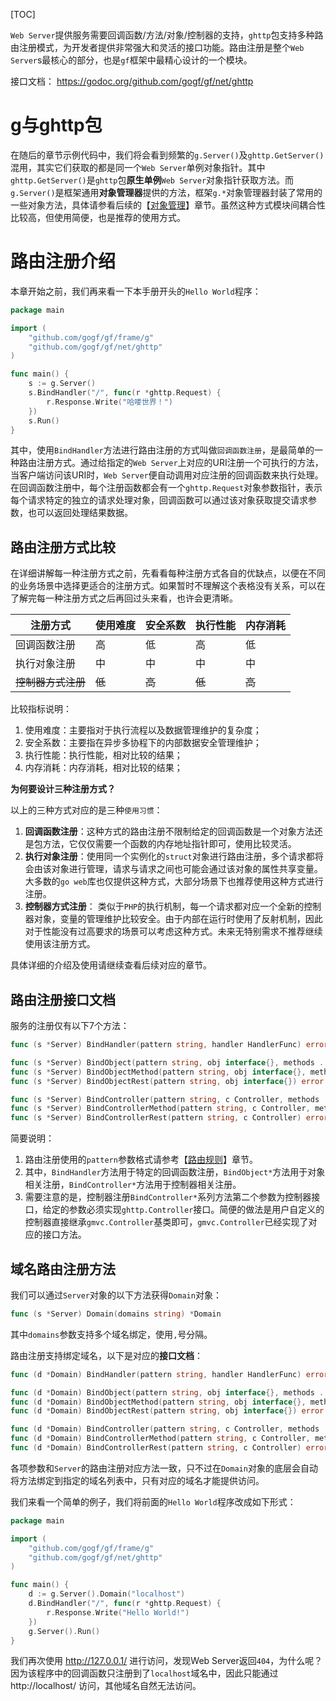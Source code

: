 
[TOC]

`Web Server`提供服务需要回调函数/方法/对象/控制器的支持，`ghttp`包支持多种路由注册模式，为开发者提供非常强大和灵活的接口功能。路由注册是整个`Web Server`s最核心的部分，也是`gf`框架中最精心设计的一个模块。

接口文档：
https://godoc.org/github.com/gogf/gf/net/ghttp

# g与ghttp包

在随后的章节示例代码中，我们将会看到频繁的`g.Server()`及`ghttp.GetServer()`混用，其实它们获取的都是同一个`Web Server`单例对象指针。其中`ghttp.GetServer()`是`ghttp`包**原生单例**`Web Server`对象指针获取方法。而`g.Server()`是框架通用**对象管理器**提供的方法，框架`g.*`对象管理器封装了常用的一些对象方法，具体请参看后续的【[对象管理](frame/g/index.md)】章节。虽然这种方式模块间耦合性比较高，但使用简便，也是推荐的使用方式。


# 路由注册介绍

本章开始之前，我们再来看一下本手册开头的`Hello World`程序：
```go
package main

import (
    "github.com/gogf/gf/frame/g"
    "github.com/gogf/gf/net/ghttp"
)

func main() {
    s := g.Server()
    s.BindHandler("/", func(r *ghttp.Request) {
        r.Response.Write("哈喽世界！")
    })
    s.Run()
}
```
其中，使用`BindHandler`方法进行路由注册的方式叫做`回调函数注册`，是最简单的一种路由注册方式。通过给指定的`Web Server`上对应的URI注册一个可执行的方法，当客户端访问该URI时，`Web Server`便自动调用对应注册的回调函数来执行处理。在回调函数注册中，每个注册函数都会有一个`ghttp.Request`对象参数指针，表示每个请求特定的独立的请求处理对象，回调函数可以通过该对象获取提交请求参数，也可以返回处理结果数据。

## 路由注册方式比较

在详细讲解每一种注册方式之前，先看看每种注册方式各自的优缺点，以便在不同的业务场景中选择更适合的注册方式。如果暂时不理解这个表格没有关系，可以在了解完每一种注册方式之后再回过头来看，也许会更清晰。

|  注册方式        |  使用难度  |  安全系数  |  执行性能  | 内存消耗  |
| ---                   |     ---       | --- | --- | ---|
|  回调函数注册  |  高  |  低  |  高  | 低 |
|  执行对象注册  |  中  |  中  |  中  | 中 |
|  ~~控制器方式注册~~ |  ~~低~~  |   ~~高~~ |  ~~低~~  |  ~~高~~ |

比较指标说明：
1. 使用难度：主要指对于执行流程以及数据管理维护的复杂度；
1. 安全系数：主要指在异步多协程下的内部数据安全管理维护；
1. 执行性能：执行性能，相对比较的结果；
1. 内存消耗：内存消耗，相对比较的结果；

**为何要设计三种注册方式？**


以上的三种方式对应的是三种`使用习惯`：

1. **回调函数注册**：这种方式的路由注册不限制给定的回调函数是一个对象方法还是包方法，它仅仅需要一个函数的内存地址指针即可，使用比较灵活。
1. **执行对象注册**：使用同一个实例化的`struct`对象进行路由注册，多个请求都将会由该对象进行管理，请求与请求之间也可能会通过该对象的属性共享变量。大多数的`go web`库也仅提供这种方式，大部分场景下也推荐使用这种方式进行注册。
1. **控制器方式注册**： 类似于`PHP`的执行机制，每一个请求都对应一个全新的控制器对象，变量的管理维护比较安全。由于内部在运行时使用了反射机制，因此对于性能没有过高要求的场景可以考虑这种方式。未来无特别需求不推荐继续使用该注册方式。

具体详细的介绍及使用请继续查看后续对应的章节。



## 路由注册接口文档

服务的注册仅有以下7个方法：

```go
func (s *Server) BindHandler(pattern string, handler HandlerFunc) error

func (s *Server) BindObject(pattern string, obj interface{}, methods ...string) error
func (s *Server) BindObjectMethod(pattern string, obj interface{}, method string) error
func (s *Server) BindObjectRest(pattern string, obj interface{}) error

func (s *Server) BindController(pattern string, c Controller, methods ...string) error
func (s *Server) BindControllerMethod(pattern string, c Controller, method string) error
func (s *Server) BindControllerRest(pattern string, c Controller) error
```

简要说明：
1. 路由注册使用的`pattern`参数格式请参考【[路由规则](net/ghttp/router/rules.md)】章节。
1. 其中，`BindHandler`方法用于特定的回调函数注册，`BindObject*`方法用于对象相关注册，`BindController*`方法用于控制器相关注册。
1. 需要注意的是，控制器注册`BindController*`系列方法第二个参数为控制器接口，给定的参数必须实现`ghttp.Controller`接口。简便的做法是用户自定义的控制器直接继承`gmvc.Controller`基类即可，`gmvc.Controller`已经实现了对应的接口方法。


## 域名路由注册方法

我们可以通过`Server`对象的以下方法获得`Domain`对象：
```go
func (s *Server) Domain(domains string) *Domain
```
其中`domains`参数支持多个域名绑定，使用`,`号分隔。

路由注册支持绑定域名，以下是对应的**接口文档**：
```go
func (d *Domain) BindHandler(pattern string, handler HandlerFunc) error

func (d *Domain) BindObject(pattern string, obj interface{}, methods ...string) error
func (d *Domain) BindObjectMethod(pattern string, obj interface{}, method string) error
func (d *Domain) BindObjectRest(pattern string, obj interface{}) error

func (d *Domain) BindController(pattern string, c Controller, methods ...string) error
func (d *Domain) BindControllerMethod(pattern string, c Controller, method string) error
func (d *Domain) BindControllerRest(pattern string, c Controller) error
```
各项参数和`Server`的路由注册对应方法一致，只不过在`Domain`对象的底层会自动将方法绑定到指定的域名列表中，只有对应的域名才能提供访问。

我们来看一个简单的例子，我们将前面的`Hello World`程序改成如下形式：
```go
package main

import (
    "github.com/gogf/gf/frame/g"
    "github.com/gogf/gf/net/ghttp"
)

func main() {
    d := g.Server().Domain("localhost")
    d.BindHandler("/", func(r *ghttp.Request) {
        r.Response.Write("Hello World!")
    })
    g.Server().Run()
}
```
我们再次使用 http://127.0.0.1/ 进行访问，发现Web Server返回`404`，为什么呢？因为该程序中的回调函数只注册到了`localhost`域名中，因此只能通过 http://localhost/ 访问，其他域名自然无法访问。

